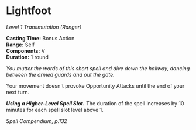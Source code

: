 # Lightfoot
*Level 1 Transmutation (Ranger)*

**Casting Time:** Bonus Action  
**Range:** Self  
**Components:** V  
**Duration:** 1 round

*You mutter the words of this short spell and dive down the hallway, dancing between the armed guards and out the gate.*

Your movement doesn't provoke Opportunity Attacks until the end of your next turn.

***Using a Higher-Level Spell Slot.*** The duration of the spell increases by 10 minutes for each spell slot level above 1.


*Spell Compendium, p.132*